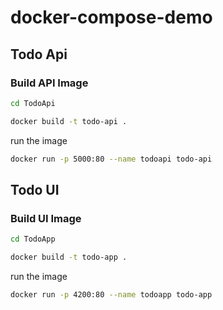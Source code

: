 # docker-compose-demo

## Todo Api

### Build API Image

``` bash
cd TodoApi

docker build -t todo-api .
```

run the image

```bash
docker run -p 5000:80 --name todoapi todo-api
```

## Todo UI

### Build UI Image

```bash
cd TodoApp

docker build -t todo-app .
```

run the image

```bash
docker run -p 4200:80 --name todoapp todo-app
```
